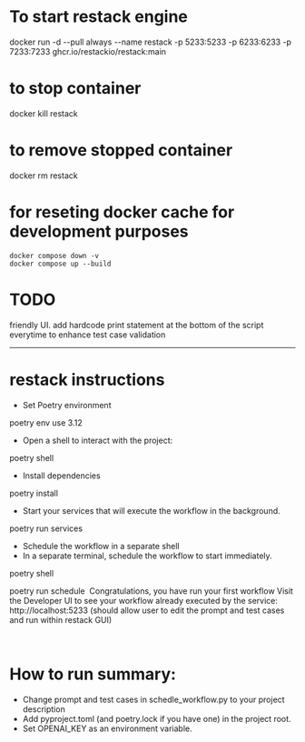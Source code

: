 # To start restack engine
docker run -d --pull always --name restack -p 5233:5233 -p 6233:6233 -p 7233:7233 ghcr.io/restackio/restack:main

# to stop container
docker kill restack

# to remove stopped container
docker rm restack

# for reseting docker cache for development purposes
```
docker compose down -v
docker compose up --build
```
# TODO
friendly UI. add hardcode print statement at the bottom of the script everytime to enhance test case validation

----------------------------------------------


# restack instructions
* Set Poetry environment

poetry env use 3.12
* Open a shell to interact with the project:


poetry shell
​
* Install dependencies

poetry install
​
* Start your services that will execute the workflow in the background.


poetry run services
​
* Schedule the workflow in a separate shell
* In a separate terminal, schedule the workflow to start immediately.


poetry shell

poetry run schedule
​
Congratulations, you have run your first workflow
Visit the Developer UI to see your workflow already executed by the service: http://localhost:5233
(should allow user to edit the prompt and test cases and run within restack GUI)


​



# How to run summary:
* Change prompt and test cases in schedle_workflow.py to your project description
* Add pyproject.toml (and poetry.lock if you have one) in the project root.
* Set OPENAI_KEY as an environment variable.
